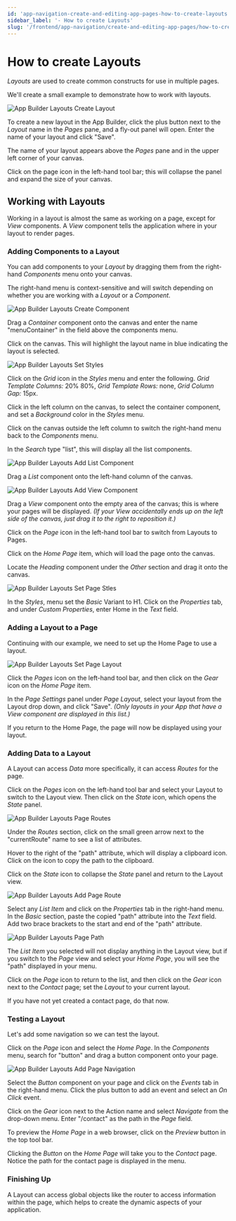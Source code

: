 ```yaml
---
id: 'app-navigation-create-and-editing-app-pages-how-to-create-layouts'
sidebar_label: '- How to create Layouts'
slug: '/frontend/app-navigation/create-and-editing-app-pages/how-to-create-layouts'
---
```


# How to create Layouts
*Layouts* are used to create common constructs for use in multiple pages.

We'll create a small example to demonstrate how to work with layouts. 

![App Builder Layouts Create Layout](./_images/ab-layouts-create-layout.png)

To create a new layout in the App Builder, click the plus button next to the *Layout* name in the *Pages* pane, and a fly-out panel will open. Enter the name of your layout and click "Save".

The name of your layout appears above the *Pages* pane and in the upper left corner of your canvas.

Click on the page icon in the left-hand tool bar; this will collapse the panel and expand the size of your canvas.

## Working with Layouts
Working in a layout is almost the same as working on a page, except for *View* components. A *View* component tells the application where in your layout to render pages.

### Adding Components to a Layout
You can add components to your *Layout* by dragging them from the right-hand *Components* menu onto your canvas.

The right-hand menu is context-sensitive and will switch depending on whether you are working with a *Layout* or a *Component*.

![App Builder Layouts Create Component](./_images/ab-layouts-layout-create-component.png)

Drag a *Container* component onto the canvas and enter the name "menuContainer" in the field above the components menu.

Click on the canvas. This will highlight the layout name in blue indicating the layout is selected.

![App Builder Layouts Set Styles](./_images/ab-layouts-layout-set-styles.png)

Click on the *Grid* icon in the *Styles* menu and enter the following. *Grid Template Columns:* 20% 80%, *Grid Template Rows:* none, *Grid Column Gap:* 15px.

Click in the left column on the canvas, to select the container component, and set a *Background* color in the *Styles* menu.

Click on the canvas outside the left column to switch the right-hand menu back to the *Components* menu.

In the *Search* type "list", this will display all the list components.

![App Builder Layouts Add List Component](./_images/ab-layouts-layout-add-list-component.png)

Drag a *List* component onto the left-hand column of the canvas.

![App Builder Layouts Add View Component](./_images/ab-layouts-layout-add-view-component.png)

Drag a *View* component onto the empty area of the canvas; this is where your pages will be displayed. *(If your View accidentally ends up on the left side of the canvas, just drag it to the right to reposition it.)*

Click on the *Page* icon in the left-hand tool bar to switch from Layouts to Pages.

Click on the *Home Page* item, which will load the page onto the canvas.

Locate the *Heading* component under the *Other* section and drag it onto the canvas. 

![App Builder Layouts Set Page Stles](./_images/ab-layouts-layout-set-page-styles.png)

In the *Styles*, menu set the *Basic* Variant to H1.
Click on the *Properties* tab, and under *Custom Properties*, enter Home in the *Text* field.

### Adding a Layout to a Page

Continuing with our example, we need to set up the Home Page to use a layout.

![App Builder Layouts Set Page Layout](./_images/ab-layouts-layout-page-set-layout.png)

Click the *Pages* icon on the left-hand tool bar, and then click on the *Gear* icon on the *Home Page* item.

In the *Page Settings* panel under *Page Layout*, select your layout from the Layout drop down, and click "Save". *(Only layouts in your App that have a View component are displayed in this list.)*

If you return to the Home Page, the page will now be displayed using your layout.

### Adding Data to a Layout
A Layout can access *Data* more specifically, it can access *Routes* for the page. 

Click on the *Pages* icon on the left-hand tool bar and select your Layout to switch to the Layout view. Then click on the *State* icon, which opens the *State* panel.

![App Builder Layouts Page Routes](./_images/ab-layouts-layout-routes.png)

Under the *Routes* section, click on the small green arrow next to the "currentRoute" name to see a list of attributes. 

Hover to the right of the "path" attribute, which will display a clipboard icon. Click on the icon to copy the path to the clipboard.

Click on the *State* icon to collapse the *State* panel and return to the Layout view.

![App Builder Layouts Add Page Route](./_images/ab-layouts-layout-routes-add-route.png)

Select any *List Item* and click on the *Properties* tab in the right-hand menu. In the *Basic* section, paste the copied "path" attribute into the *Text* field. Add two brace brackets to the start and end of the "path" attribute.

![App Builder Layouts Page Path](./_images/ab-layouts-layout-routes-dynamic-path.png)

The *List Item* you selected will not display anything in the Layout view, but if you switch to the *Page* view and select your *Home Page*, you will see the "path" displayed in your menu.

Click on the *Page* icon to return to the list, and then click on the *Gear* icon next to the *Contact* page; set the *Layout* to your current layout.

If you have not yet created a contact page, do that now.

### Testing a Layout
Let's add some navigation so we can test the layout.

Click on the *Page* icon and select the *Home Page*. In the *Components* menu, search for "button" and drag a button component onto your page.

![App Builder Layouts Add Page Navigation](./_images/ab-layouts-layout-page-navigation.png)

Select the *Button* component on your page and click on the *Events* tab in the right-hand menu. Click the plus button to add an event and select an *On Click* event.

Click on the *Gear* icon next to the Action name and select *Navigate* from the drop-down menu. Enter "/contact" as the path in the *Page* field.

To preview the *Home Page* in a web browser, click on the *Preview* button in the top tool bar. 

Clicking the *Button* on the *Home Page* will take you to the *Contact* page. Notice the path for the contact page is displayed in the menu.

### Finishing Up
A Layout can access global objects like the router to access information within the page, which helps to create the dynamic aspects of your application.







 
















